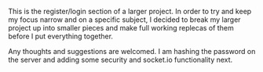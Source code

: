This is the register/login section of a larger project. In order to try and keep my focus narrow and on a specific subject, I decided to break my larger project up into smaller pieces and make full working replecas of them before I put everything together. 

Any thoughts and suggestions are welcomed. I am hashing the password on the server and adding some security and socket.io functionality next.